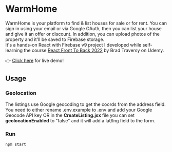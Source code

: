 # WarmHome

WarmHome is your platform to find & list houses for sale or for rent. You can sign in using your email or via Google OAuth, then you can list your house and give it an offer or discount. In addition, you can upload photos of the property and it'll be saved to Firebase storage.<br />
It's a hands-on React with Firebase v9 project I developed while self-learning the course [React Front To Back 2022](https://www.udemy.com/course/react-front-to-back-2022/) by Brad Traversy on Udemy.<br />

👉 [Click here]() for live demo!


## Usage

### Geolocation

The listings use Google geocoding to get the coords from the address field. You need to either rename .env.example to .env and add your Google Geocode API key OR in the **CreateListing.jsx** file you can set **geolocationEnabled** to "false" and it will add a lat/lng field to the form.

### Run

```bash
npm start
```
